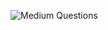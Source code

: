 ![Medium Questions](https://user-images.githubusercontent.com/106817047/184661355-15c1f722-ea2f-4be4-ae87-c9e7349ec4c9.PNG)
